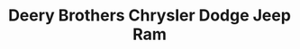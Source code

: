 ---
title: "Deery Brothers Chrysler Dodge Jeep Ram"
url: /ames/deery-brothers-chrysler-dodge-jeep-ram/
shop: car
---
